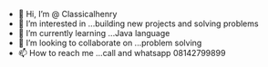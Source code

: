 - 👋 Hi, I’m @ Classicalhenry
- 👀 I’m interested in ...building new projects and solving problems
- 🌱 I’m currently learning ...Java language 
- 💞️ I’m looking to collaborate on ...problem solving 
- 📫 How to reach me ...call and whatsapp 08142799899

<!---
Classicalhenry/Classicalhenry is a ✨ special ✨ repository because its `README.md` (this file) appears on your GitHub profile.
You can click the Preview link to take a look at your changes.
--->
